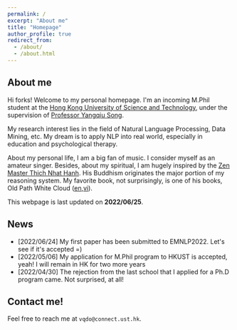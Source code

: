 ```yaml
---
permalink: / 
excerpt: "About me"
title: "Homepage"
author_profile: true 
redirect_from:
  - /about/
  - /about.html
---
```


## About me

Hi forks! Welcome to my personal homepage.
I'm an incoming M.Phil student at the [Hong Kong University of Science and Technology](https://hkust.edu.hk/), under the supervision of [Professor Yangqiu Song](https://www.cse.ust.hk/~yqsong/). 

My research interest lies in the field of Natural Language Processing, Data Mining, etc. My dream is to apply NLP into real world, especially in education and psychological therapy.

About my personal life, I am a big fan of music. I consider myself as an amateur singer. Besides, about my spiritual, I am hugely inspired by the [Zen Master Thich Nhat Hanh](https://plumvillage.org/thich-nhat-hanh/). His Buddhism originates the major portion of my reasoning system. My favorite book, not surprisingly, is one of his books, Old Path White Cloud ([en](https://terebess.hu/zen/mesterek/Thich%20Nhat%20Hanh%20-%20Old%20Path%20White%20Clouds.pdf),[vi](https://thuvienhoasen.org/images/file/3GfDvp1G0QgQAHtP/duong-xua-may-trang.pdf)).

This webpage is last updated on **2022/06/25**.

## News

- [2022/06/24] My first paper has been submitted to EMNLP2022. Let's see if it's accepted =)
- [2022/05/06] My application for M.Phil program to HKUST is accepted, yeah! I will remain in HK for two more years
- [2022/04/30] The rejection from the last school that I applied for a Ph.D program came. Not surprised, at all!

## Contact me!

Feel free to reach me at `vqdo@connect.ust.hk`. 